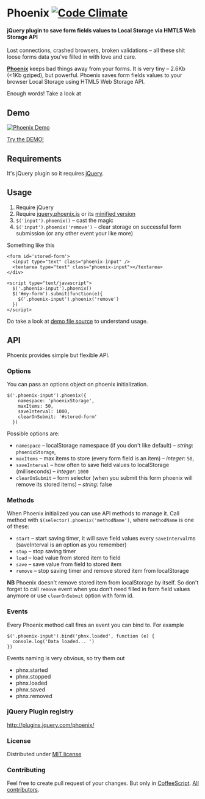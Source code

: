# Phoenix [![Code Climate](https://codeclimate.com/github/kugaevsky/jquery-phoenix.png)](https://codeclimate.com/github/kugaevsky/jquery-phoenix)
#### jQuery plugin to save form fields values to Local Storage via HMTL5 Web Storage API

Lost connections, crashed browsers, broken validations – all these
shit loose forms data you've filled in with love and care.

**[Phoenix](https://github.com/kugaevsky/jquery-phoenix/)** keeps
bad things away from your forms. It is very tiny – 2.6Kb (<1Kb gziped),
but powerful. Phoenix saves form fields values to your browser
Local Storage using HTML5 Web Storage API.

Enough words! Take a look at

## Demo

[![Phoenix Demo](http://storage.kugaevsky.ru/images/Phoenix__jQuery_plugin_to_store_form_fields_values_via_Web_Storage_API_20131220_222119.png)](http://kugaevsky.github.io/jquery-phoenix/)

[Try the DEMO!](http://kugaevsky.github.io/jquery-phoenix/)

## Requirements

It's jQuery plugin so it requires [jQuery](http://jquery.com/).

## Usage

1. Require jQuery
2. Require [jquery.phoenix.js](https://raw.github.com/kugaevsky/jquery-phoenix/master/jquery.phoenix.js) or its [minified version](https://raw.github.com/kugaevsky/jquery-phoenix/master/jquery.phoenix.min.js)
3. `$('input').phoenix()` – cast the magic
4. `$('input').phoenix('remove')` – clear storage on successful form submission (or any other event your like more)

Something like this

    <form id='stored-form'>
      <input type="text" class="phoenix-input" />
      <textarea type="text" class="phoenix-input"></textarea>
    </div>

    <script type="text/javascript">
      $('.phoenix-input').phoenix()
      $('#my-form').submit(function(e){
        $('.phoenix-input').phoenix('remove')
      })
    </script>


Do take a look at [demo file source](https://github.com/kugaevsky/jquery-phoenix/blob/master/index.html) to understand usage.

## API

Phoenix provides simple but flexible API.

### Options

You can pass an options object on phoenix initialization.

    $('.phoenix-input').phoenix({
        namespace: 'phoenixStorage',
        maxItems: 50,
        saveInterval: 1000,
        clearOnSubmit: '#stored-form'
      })

Possible options are:

* `namespace` – localStorage namespace (if you don't like default) – *string*: `phoenixStorage`,
* `maxItems` – max items to store (every form field is an item) – *integer*: `50`,
* `saveInterval` – how often to save field values to localStorage (milliseconds) – *integer*: `1000`
* `clearOnSubmit` – form selector (when you submit this form phoenix will remove its stored items) – *string*: false

### Methods

When Phoenix initialized you can use API methods to manage it.
Call method with `$(selector).phoenix('methodName')`, where `methodName` is one of these:

* `start` – start saving timer, it will save field values every `saveInterval`ms (saveInterval is an option as you remember)
* `stop` – stop saving timer
* `load` – load value from stored item to field
* `save` – save value from field to stored item
* `remove` – stop saving timer and remove stored item from localStorage

**NB** Phoenix doesn't remove stored item from localStorage by itself. So don't forget to call `remove` event when you don't need filled in form field values anymore or use `clearOnSubmit` option with form id.

### Events

Every Phoenix method call fires an event you can bind to.
For example

    $('.phoenix-input').bind('phnx.loaded', function (e) {
      console.log('Data loaded... ')
    })

Events naming is very obvious, so try them out

* phnx.started
* phnx.stopped
* phnx.loaded
* phnx.saved
* phnx.removed

### jQuery Plugin registry

http://plugins.jquery.com/phoenix/

### License

Distributed under [MIT license](https://github.com/kugaevsky/jquery-phoenix/blob/master/LICENSE)

### Contributing

Feel free to create pull request of your changes. But only in [CoffeeScript](http://jashkenas.github.io/coffee-script/).
[All contributors](https://github.com/kugaevsky/jquery-phoenix/graphs/contributors).
